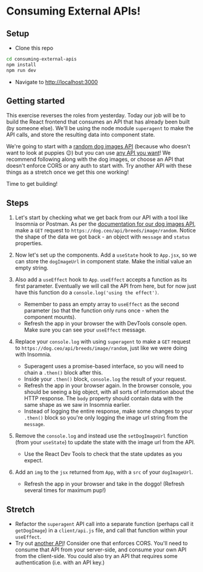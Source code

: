# Consuming External APIs!

## Setup

* Clone this repo

```sh
cd consuming-external-apis
npm install
npm run dev
```

* Navigate to [http://localhost:3000](http://localhost:3000)

## Getting started

This exercise reverses the roles from yesterday. Today our job will be to build the React frontend that consumes an API that has already been built (by someone else). We'll be using the node module `superagent` to make the API calls, and store the resulting data into component state.

We're going to start with a [random dog images API](https://dog.ceo/dog-api/documentation/random) (because who doesn't want to look at puppies :wink:) but you can use [any API you want](https://github.com/public-apis/public-apis)! We recommend following along with the dog images, or choose an API that doesn't enforce CORS or any auth to start with. Try another API with these things as a stretch once we get this one working!

Time to get building!

## Steps

1. Let's start by checking what we get back from our API with a tool like Insomnia or Postman. As per the [documentation for our dog images API](https://dog.ceo/dog-api/documentation/random), make a `GET` request to `https://dog.ceo/api/breeds/image/random`. Notice the shape of the data we got back - an object with `message` and `status` properties.

1. Now let's set up the components. Add a `useState` hook to `App.jsx`, so we can store the `dogImageUrl` in component state. Make the initial value an empty string.

1. Also add a `useEffect` hook to `App`. `useEffect` accepts a function as its first parameter. Eventually we will call the API from here, but for now just have this function do a `console.log('using the effect')`.
    - Remember to pass an empty array to `useEffect` as the second parameter (so that the function only runs once - when the component mounts).
    - Refresh the app in your browser the with DevTools console open. Make sure you can see your `useEffect` message.

1. Replace your `console.log` with using `superagent` to make a `GET` request to `https://dog.ceo/api/breeds/image/random`, just like we were doing with Insomnia.
    - Superagent uses a promise-based interface, so you will need to chain a `.then()` block after this.
    - Inside your `.then()` block, `console.log` the result of your request.
    - Refresh the app in your browser again. In the browser console, you should be seeing a big object, with all sorts of information about the HTTP response. The `body` property should contain data with the same shape as we saw in Insomnia earlier.
    - Instead of logging the entire response, make some changes to your `.then()` block so you're only logging the image url string from the `message`.

1. Remove the `console.log` and instead use the `setDogImageUrl` function (from your `useState`) to update the state with the image url from the API.
    - Use the React Dev Tools to check that the state updates as you expect.

1. Add an `img` to the `jsx` returned from `App`, with a `src` of your `dogImageUrl`.
    - Refresh the app in your browser and take in the doggo! (Refresh several times for maximum pup!)

## Stretch
* Refactor the `superagent` API call into a separate function (perhaps call it `getDogImage`) in a `client/api.js` file, and call that function within your `useEffect`.
* Try out [another API](https://github.com/public-apis/public-apis)! Consider one that enforces CORS. You'll need to consume that API from your server-side, and consume your own API from the client-side. You could also try an API that requires some authentication (i.e. with an API key.)



